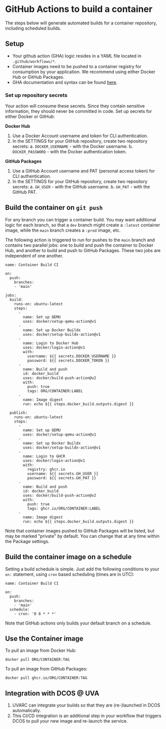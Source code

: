 # GitHub Actions to build a container

The steps below will generate automated builds for a container repository, including scheduled builds.

## Setup

- Your github action (GHA) logic resides in a YAML file located in `.github/workflows/*`.
- Container images need to be pushed to a container registry for consumption by your application. We recommend using either Docker Hub or GitHub Packages.
- GHA documentation and syntax can be found [here](https://docs.github.com/en/actions).

### Set up repository secrets

Your action will consume these secrets. Since they contain sensitive information, they should never be
committed in code. Set up secrets for either Docker or GitHub:

**Docker Hub**

1. Use a Docker Account username and token for CLI authentication.
2. In the SETTINGS for your GitHub repository, create two repository secrets:
    a. `DOCKER_USERNAME` - with the Docker username.
    b. `DOCKER_PASSWORD` - with the Docker authentication token.

**GitHub Packages**

1. Use a GitHub Account username and PAT (personal access token) for CLI authentication.
2. In the SETTINGS for your GitHub repository, create two repository secrets:
    a. `GH_USER` - with the GitHub username.
    b. `GH_PAT` - with the GitHub PAT.

## Build the container on `git push`

For any branch you can trigger a container build. You may want additional logic for each branch, so that
a `dev` branch might create a `:latest` container image, while the `main` branch creates a `:prod` image, etc.

The following action is triggered to run for pushes to the `main` branch and contains two parallel jobs:
one to build and push the container to Docker Hub, and another to build and push to GitHub Packages. These
two jobs are independent of one another.

```
name: Container Build CI

on:
  push:
    branches:
    - 'main'

jobs:
  build:
    runs-on: ubuntu-latest
    steps:
      -
        name: Set up QEMU
        uses: docker/setup-qemu-action@v1
      -
        name: Set up Docker Buildx
        uses: docker/setup-buildx-action@v1
      - 
        name: Login to Docker Hub
        uses: docker/login-action@v1
        with:
          username: ${{ secrets.DOCKER_USERNAME }}
          password: ${{ secrets.DOCKER_TOKEN }}
      -
        name: Build and push
        id: docker_build
        uses: docker/build-push-action@v2
        with:
          push: true
          tags: ORG/CONTAINER:LABEL
      -
        name: Image digest
        run: echo ${{ steps.docker_build.outputs.digest }}

  publish:
    runs-on: ubuntu-latest
    steps:
      -
        name: Set up QEMU
        uses: docker/setup-qemu-action@v1
      -
        name: Set up Docker Buildx
        uses: docker/setup-buildx-action@v1
      -
        name: Login to GHCR
        uses: docker/login-action@v1
        with:
          registry: ghcr.io
          username: ${{ secrets.GH_USER }}
          password: ${{ secrets.GH_PAT }}
      -
        name: Build and push
        id: docker_build
        uses: docker/build-push-action@v2
        with:
          push: true
          tags: ghcr.io/ORG/CONTAINER:LABEL
      -
        name: Image digest
        run: echo ${{ steps.docker_build.outputs.digest }}
```

Note that container images pushed to GitHub Packages will be listed, but may be marked "private" by default.
You can change that at any time within the Package settings.

## Build the container image on a schedule

Setting a build schedule is simple. Just add the following conditions to your `on:` statement, using
`cron` based scheduling (times are in UTC):

```
name: Container Build CI

on:
  push:
    branches:
    - 'main'
  schedule:
    - cron: '0 8 * * *'
```

Note that GitHub actions only builds your default branch on a schedule.

## Use the Container image

To pull an image from Docker Hub:

    docker pull ORG/CONTAINER:TAG

To pull an image from GitHub Packages:

    docker pull ghcr.io/ORG/CONTAINER:TAG


## Integration with DCOS @ UVA

1. UVARC can integrate your builds so that they are (re-)launched in DCOS automatically.
2. This CI/CD integration is an additional step in your workflow that triggers DCOS to pull your new image and re-launch the service.
